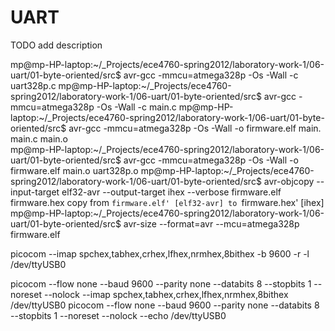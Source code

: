 # UART  

TODO add description

mp@mp-HP-laptop:~/_Projects/ece4760-spring2012/laboratory-work-1/06-uart/01-byte-oriented/src$ avr-gcc -mmcu=atmega328p -Os -Wall -c uart328p.c
mp@mp-HP-laptop:~/_Projects/ece4760-spring2012/laboratory-work-1/06-uart/01-byte-oriented/src$ avr-gcc -mmcu=atmega328p -Os -Wall -c main.c
mp@mp-HP-laptop:~/_Projects/ece4760-spring2012/laboratory-work-1/06-uart/01-byte-oriented/src$ avr-gcc -mmcu=atmega328p -Os -Wall -o firmware.elf main.
main.c  main.o  
mp@mp-HP-laptop:~/_Projects/ece4760-spring2012/laboratory-work-1/06-uart/01-byte-oriented/src$ avr-gcc -mmcu=atmega328p -Os -Wall -o firmware.elf main.o uart328p.o
mp@mp-HP-laptop:~/_Projects/ece4760-spring2012/laboratory-work-1/06-uart/01-byte-oriented/src$ avr-objcopy --input-target elf32-avr --output-target ihex --verbose firmware.elf firmware.hex
copy from `firmware.elf' [elf32-avr] to `firmware.hex' [ihex]
mp@mp-HP-laptop:~/_Projects/ece4760-spring2012/laboratory-work-1/06-uart/01-byte-oriented/src$ avr-size --format=avr --mcu=atmega328p firmware.elf 

picocom --imap spchex,tabhex,crhex,lfhex,nrmhex,8bithex -b 9600 -r -l /dev/ttyUSB0  

picocom --flow none --baud 9600 --parity none --databits 8 --stopbits 1 --noreset --nolock --imap spchex,tabhex,crhex,lfhex,nrmhex,8bithex /dev/ttyUSB0
picocom --flow none --baud 9600 --parity none --databits 8 --stopbits 1 --noreset --nolock --echo /dev/ttyUSB0 
